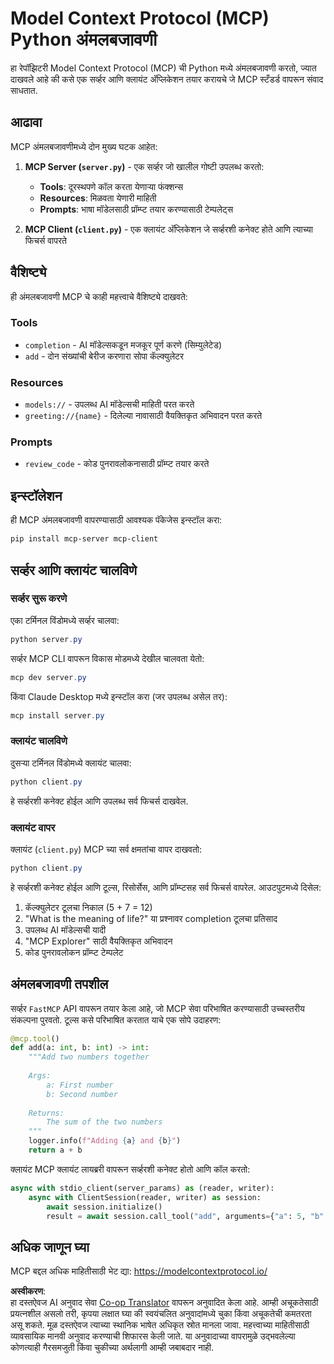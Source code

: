 <!--
CO_OP_TRANSLATOR_METADATA:
{
  "original_hash": "706b9b075dc484b73a053e6e9c709b4b",
  "translation_date": "2025-07-13T23:31:37+00:00",
  "source_file": "04-PracticalImplementation/samples/python/README.md",
  "language_code": "mr"
}
-->
# Model Context Protocol (MCP) Python अंमलबजावणी

हा रेपॉझिटरी Model Context Protocol (MCP) ची Python मध्ये अंमलबजावणी करतो, ज्यात दाखवले आहे की कसे एक सर्व्हर आणि क्लायंट अ‍ॅप्लिकेशन तयार करायचे जे MCP स्टँडर्ड वापरून संवाद साधतात.

## आढावा

MCP अंमलबजावणीमध्ये दोन मुख्य घटक आहेत:

1. **MCP Server (`server.py`)** - एक सर्व्हर जो खालील गोष्टी उपलब्ध करतो:
   - **Tools**: दूरस्थपणे कॉल करता येणाऱ्या फंक्शन्स
   - **Resources**: मिळवता येणारी माहिती
   - **Prompts**: भाषा मॉडेलसाठी प्रॉम्प्ट तयार करण्यासाठी टेम्पलेट्स

2. **MCP Client (`client.py`)** - एक क्लायंट अ‍ॅप्लिकेशन जे सर्व्हरशी कनेक्ट होते आणि त्याच्या फिचर्स वापरते

## वैशिष्ट्ये

ही अंमलबजावणी MCP चे काही महत्त्वाचे वैशिष्ट्ये दाखवते:

### Tools
- `completion` - AI मॉडेल्सकडून मजकूर पूर्ण करणे (सिम्युलेटेड)
- `add` - दोन संख्यांची बेरीज करणारा सोपा कॅल्क्युलेटर

### Resources
- `models://` - उपलब्ध AI मॉडेल्सची माहिती परत करते
- `greeting://{name}` - दिलेल्या नावासाठी वैयक्तिकृत अभिवादन परत करते

### Prompts
- `review_code` - कोड पुनरावलोकनासाठी प्रॉम्प्ट तयार करते

## इन्स्टॉलेशन

ही MCP अंमलबजावणी वापरण्यासाठी आवश्यक पॅकेजेस इन्स्टॉल करा:

```powershell
pip install mcp-server mcp-client
```

## सर्व्हर आणि क्लायंट चालविणे

### सर्व्हर सुरू करणे

एका टर्मिनल विंडोमध्ये सर्व्हर चालवा:

```powershell
python server.py
```

सर्व्हर MCP CLI वापरून विकास मोडमध्ये देखील चालवता येतो:

```powershell
mcp dev server.py
```

किंवा Claude Desktop मध्ये इन्स्टॉल करा (जर उपलब्ध असेल तर):

```powershell
mcp install server.py
```

### क्लायंट चालविणे

दुसऱ्या टर्मिनल विंडोमध्ये क्लायंट चालवा:

```powershell
python client.py
```

हे सर्व्हरशी कनेक्ट होईल आणि उपलब्ध सर्व फिचर्स दाखवेल.

### क्लायंट वापर

क्लायंट (`client.py`) MCP च्या सर्व क्षमतांचा वापर दाखवतो:

```powershell
python client.py
```

हे सर्व्हरशी कनेक्ट होईल आणि टूल्स, रिसोर्सेस, आणि प्रॉम्प्टसह सर्व फिचर्स वापरेल. आउटपुटमध्ये दिसेल:

1. कॅल्क्युलेटर टूलचा निकाल (5 + 7 = 12)
2. "What is the meaning of life?" या प्रश्नावर completion टूलचा प्रतिसाद
3. उपलब्ध AI मॉडेल्सची यादी
4. "MCP Explorer" साठी वैयक्तिकृत अभिवादन
5. कोड पुनरावलोकन प्रॉम्प्ट टेम्पलेट

## अंमलबजावणी तपशील

सर्व्हर `FastMCP` API वापरून तयार केला आहे, जो MCP सेवा परिभाषित करण्यासाठी उच्चस्तरीय संकल्पना पुरवतो. टूल्स कसे परिभाषित करतात याचे एक सोपे उदाहरण:

```python
@mcp.tool()
def add(a: int, b: int) -> int:
    """Add two numbers together
    
    Args:
        a: First number
        b: Second number
    
    Returns:
        The sum of the two numbers
    """
    logger.info(f"Adding {a} and {b}")
    return a + b
```

क्लायंट MCP क्लायंट लायब्ररी वापरून सर्व्हरशी कनेक्ट होतो आणि कॉल करतो:

```python
async with stdio_client(server_params) as (reader, writer):
    async with ClientSession(reader, writer) as session:
        await session.initialize()
        result = await session.call_tool("add", arguments={"a": 5, "b": 7})
```

## अधिक जाणून घ्या

MCP बद्दल अधिक माहितीसाठी भेट द्या: https://modelcontextprotocol.io/

**अस्वीकरण**:  
हा दस्तऐवज AI अनुवाद सेवा [Co-op Translator](https://github.com/Azure/co-op-translator) वापरून अनुवादित केला आहे. आम्ही अचूकतेसाठी प्रयत्नशील असलो तरी, कृपया लक्षात घ्या की स्वयंचलित अनुवादांमध्ये चुका किंवा अचूकतेची कमतरता असू शकते. मूळ दस्तऐवज त्याच्या स्थानिक भाषेत अधिकृत स्रोत मानला जावा. महत्त्वाच्या माहितीसाठी व्यावसायिक मानवी अनुवाद करण्याची शिफारस केली जाते. या अनुवादाच्या वापरामुळे उद्भवलेल्या कोणत्याही गैरसमजुती किंवा चुकीच्या अर्थलागी आम्ही जबाबदार नाही.